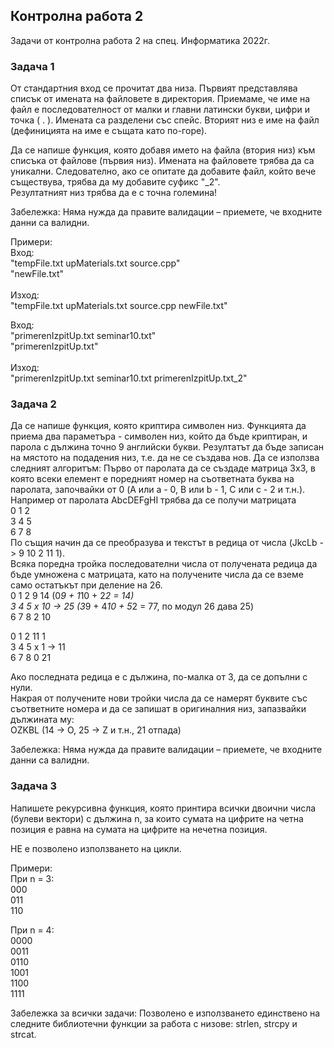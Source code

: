 ## Контролна работа 2
Задачи от контролна работа 2 на спец. Информатика 2022г.

### Задача 1 
От стандартния вход се прочитат два низа. Първият представлява списък от имената на файловете в директория. Приемаме, че име на файл е последователност от малки и главни латински букви, цифри и точка ( . ). Имената са разделени със спейс. Вторият низ е име на файл (дефиницията на име е същата като по-горе). <br />

Да се напише функция, която добавя името на файла (втория низ) към списъка от файлове (първия низ). Имената на файловете трябва да са уникални. Следователно, ако се опитате да добавите файл, който вече съществува, трябва да му добавите суфикс "_2". <br />
Резултатният низ трябва да е с точна големина! <br />  

Забележка: Няма нужда да правите валидации – приемете, че входните данни са валидни. <br />  

Примери:  <br />
Вход:  <br />
"tempFile.txt upMaterials.txt source.cpp"  
"newFile.txt" <br />  
Изход:  <br />
"tempFile.txt upMaterials.txt source.cpp newFile.txt"  <br />

Вход:  <br />
"primerenIzpitUp.txt seminar10.txt" <br /> 
"primerenIzpitUp.txt" <br />  
Изход:  <br />
"primerenIzpitUp.txt seminar10.txt primerenIzpitUp.txt_2" <br />

###  Задача 2

Да се напише функция, която криптира символен низ. Функцията да приема два параметъра - символен низ, който да бъде криптиран, и парола с дължина точно 9 английски букви. Резултатът да бъде записан на мястото на подадения низ, т.е. да не се създава нов. Да се използва следният алгоритъм:
Първо от паролата да се създаде матрица 3х3, в която всеки елемент е поредният номер на съответната буква на паролата, започвайки от 0 (A или a - 0, B или b - 1, C или c - 2 и т.н.). Например от паролата AbcDEFgHI трябва да се получи матрицата <br />
0 1 2 <br />
3 4 5 <br />
6 7 8 <br />
По същия начин да се преобразува и текстът в редица от числа (JkcLb -> 9 10 2 11 1). <br />
Всяка поредна тройка последователни числа от получената редица да бъде умножена с матрицата, като на получените числа да се вземе само остатъкът при деление на 26. <br />
0 1 2    9        14 (0*9 + 1*10 + 2*2 = 14) <br />
3 4 5 x 10  -> 25 (3*9 + 4*10 + 5*2 = 77, по модул 26 дава 25) <br />
6 7 8    2        10 <br />

0 1 2    11    1 <br />
3 4 5 x 1  -> 11 <br />
6 7 8    0      21 <br />

Ако последната редица е с дължина, по-малка от 3, да се допълни с нули. <br />
Накрая от получените нови тройки числа да се намерят буквите със съответните номера и да се запишат в оригиналния низ, запазвайки дължината му: <br />
OZKBL (14 -> O, 25 -> Z и т.н., 21 отпада) <br />

Забележка: Няма нужда да правите валидации – приемете, че входните данни са валидни.

### Задача 3
Напишете рекурсивна функция, която принтира всички двоични числа (булеви вектори) с дължина n, за които сумата на цифрите на четна позиция е равна на сумата на цифрите на нечетна позиция. <br />

НЕ е позволено използването на цикли. <br />

Примери: <br />
При n = 3: <br />
000 <br />
011 <br />
110 <br />

При n = 4: <br />
0000 <br />
0011 <br />
0110 <br />
1001 <br />
1100 <br />
1111 <br />

Забележка за всички задачи: Позволено е използването единствено на следните библиотечни функции за работа с низове: strlen, strcpy и strcat.
